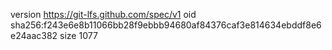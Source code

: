 version https://git-lfs.github.com/spec/v1
oid sha256:f243e6e8b11066bb28f9ebbb94680af84376caf3e814634ebddf8e6e24aac382
size 1077
